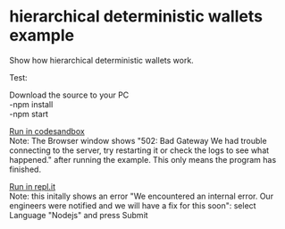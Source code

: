 # hierarchical deterministic wallets example
Show how hierarchical deterministic wallets work.

Test: <br>

Download the source to your PC<br>
-npm install<br>
-npm start<br>


[Run in codesandbox](https://codesandbox.io/s/github/web3examples/ethereum/tree/master/hierarchical_deterministic_wallet)<br>
Note: The Browser window shows "502: Bad Gateway We had trouble connecting to the server, try restarting it or check the logs to see what happened." after running the example.
This only means the program has finished.

[Run in repl.it](https://repl.it/github/https://github.com/web3examples/ethereum/tree/master/hierarchical_deterministic_wallet)<br>
Note: this initally shows an error "We encountered an internal error. 
Our engineers were notified and we will have a fix for this soon": 
select Language "Nodejs" and press Submit
